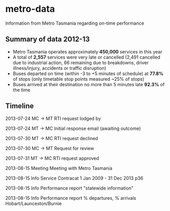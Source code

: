 metro-data
==========

Information from Metro Tasmania regarding on-time performance

Summary of data 2012-13
-----------------------
 * Metro Tasmania operates approximately **450,000** services in this year
 * A total of **2,557** services were very late or cancelled (2,491 cancelled due to industrial action, 66 remaining due to breakdowns, driver illness/injury, accidents or traffic disruption)
 * Buses departed on time (within -3 to +5 minutes of schedule) at **77.8%** of stops (only timetable stop points measured ~25% of stops)
 * Buses arrived at their destination no more than 5 minutes late **92.3%** of the time
 
Timeline
--------

2013-07-24  MC -> MT  RTI request lodged by 

2013-07-24  MT -> MC  Initial response email (awaiting outcome)

2013-07-30  MT -> MC  RTI request declined

2013-07-30  MC -> MT  Request for review

2013-07-31  MT -> MC  RTI request approved

2013-08-15  Meeting   Meeting with Metro Tasmania

2013-08-15  Info      Service Contracat 1 Jan 2009 - 31 Dec 2013 p36

2013-08-15  Info      Performance report "statewide information" 

2013-08-15  Info      Performance report % departures, % arrivals Hobart/Launceston/Burnie
